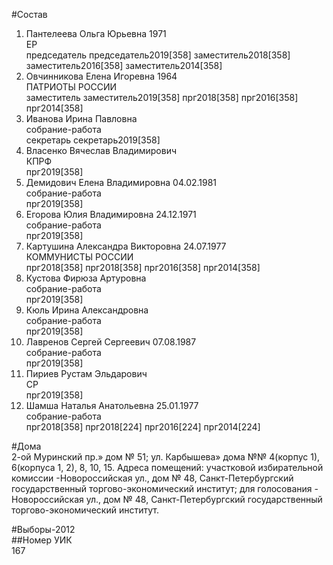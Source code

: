 #Состав  
1. Пантелеева Ольга Юрьевна 1971  
    ЕР  
    председатель председатель2019[358] заместитель2018[358] заместитель2016[358] заместитель2014[358]  
2. Овчинникова Елена Игоревна 1964  
    ПАТРИОТЫ РОССИИ  
    заместитель заместитель2019[358] прг2018[358] прг2016[358] прг2014[358]  
3. Иванова Ирина Павловна  
    собрание-работа  
    секретарь секретарь2019[358]  
4. Власенко Вячеслав Владимирович  
    КПРФ  
    прг2019[358]  
5. Демидович Елена Владимировна 04.02.1981  
    собрание-работа  
    прг2019[358]  
6. Егорова Юлия Владимировна 24.12.1971  
    собрание-работа  
    прг2019[358]  
7. Картушина Александра Викторовна 24.07.1977  
    КОММУНИСТЫ РОССИИ  
    прг2018[358] прг2018[358] прг2016[358] прг2014[358]  
8. Кустова Фирюза Артуровна  
    собрание-работа  
    прг2019[358]  
9. Кюль Ирина Александровна  
    собрание-работа  
    прг2019[358]  
10. Лавренов Сергей Сергеевич 07.08.1987  
    собрание-работа  
    прг2019[358]  
11. Пириев Рустам Эльдарович  
    СР  
    прг2019[358]  
12. Шамша Наталья Анатольевна 25.01.1977  
    собрание-работа  
    прг2018[358] прг2018[224] прг2016[224] прг2014[224]  
  
#Дома  
2-ой Муринский пр.» дом № 51; ул. Карбышева» дома №№ 4(корпус 1), 6(корпуса 1, 2), 8, 10, 15. Адреса помещений: участковой избирательной комиссии -Новороссийская ул., дом № 48, Санкт-Петербургский государственный торгово-экономический институт; для голосования - Новороссийская ул., дом № 48, Санкт-Петербургский государственный торгово-экономический институт.  
  
#Выборы-2012  
##Номер УИК  
167  
